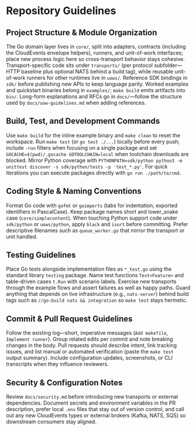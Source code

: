 # Repository Guidelines

## Project Structure & Module Organization
The Go domain layer lives in `core/`, split into adapters, contracts (including the CloudEvents envelope helpers), runners, and unit-of-work interfaces; place new process logic here so cross-transport behavior stays cohesive. Transport-specific code sits under `transports/` (per protocol subfolder—HTTP baseline plus optional NATS behind a build tag), while reusable unit-of-work runners for other runtimes live in `uows/`. Reference SDK bindings in `sdk/` before publishing new APIs to keep language parity. Worked examples and quickstart binaries belong in `examples/`; `make build` emits artifacts into `bin/`. Long-form explanations and RFCs go in `docs/`—follow the structure used by `docs/uow-guidelines.md` when adding references.

## Build, Test, and Development Commands
Use `make build` for the inline example binary and `make clean` to reset the workspace. Run `make test` (or `go test ./...`) locally before every push; include `-run` filters when focusing on a single package and set `GOCACHE=$(pwd)/.gocache GOTOOLCHAIN=local` when toolchain downloads are blocked. Mirror Python coverage with `PYTHONPATH=sdk/python python3 -m unittest discover -s sdk/python/tests -p 'test_*.py'`. For quick iterations you can execute packages directly with `go run ./path/to/cmd`.

## Coding Style & Naming Conventions
Format Go code with `gofmt` or `goimports` (tabs for indentation, exported identifiers in PascalCase). Keep package names short and lower_snake case (`core/simplecontent`). When touching Python support code under `sdk/python` or `uows/python`, apply `black` and `isort` before committing. Prefer descriptive filenames such as `queue_worker.go` that mirror the transport or unit handled.

## Testing Guidelines
Place Go tests alongside implementation files as `*_test.go` using the standard library `testing` package. Name test functions `Test<Feature>` and table-driven cases `t.Run` with scenario labels. Exercise new transports through the example flows and assert failures as well as happy paths. Guard anything that depends on live infrastructure (e.g., `nats-server`) behind build tags such as `//go:build nats && integration` so `make test` stays hermetic.

## Commit & Pull Request Guidelines
Follow the existing log—short, imperative messages (`Add makefile`, `Implement runner`). Group related edits per commit and note breaking changes in the body. Pull requests should describe intent, link tracking issues, and list manual or automated verification (paste the `make test` output summary). Include configuration updates, screenshots, or CLI transcripts when they influence reviewers.

## Security & Configuration Notes
Review `docs/security.md` before introducing new transports or external dependencies. Document secrets and environment variables in the PR description, prefer local `.env` files that stay out of version control, and call out any new CloudEvents types or external brokers (Kafka, NATS, SQS) so downstream consumers stay aligned.
